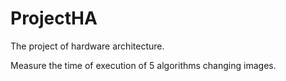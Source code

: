 # ProjectHA

The project of hardware architecture.  

Measure the time of execution of 5 algorithms changing images.